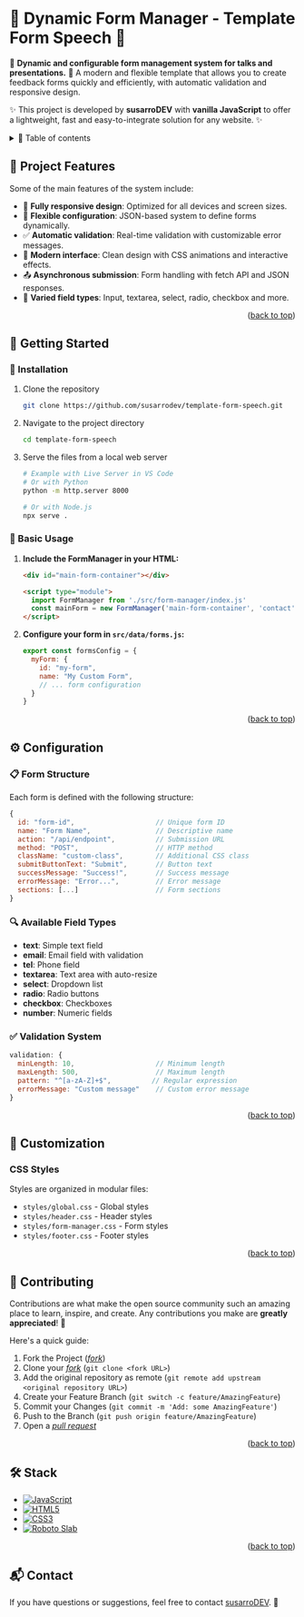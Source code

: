 <a name="readme-top"></a>


# 📝 Dynamic Form Manager - Template Form Speech 📝


🎯 **Dynamic and configurable form management system for talks and presentations.** 🎤 A modern and flexible template that allows you to create feedback forms quickly and efficiently, with automatic validation and responsive design.

✨ This project is developed by **susarroDEV** with **vanilla JavaScript** to offer a lightweight, fast and easy-to-integrate solution for any website. ✨

<details>
<summary>📜 Table of contents</summary>

- [📝 Dynamic Form Manager - Template Form Speech 📝](#-dynamic-form-manager---template-form-speech-)
  - [🚀 Project Features](#-project-features)
  - [📖 Getting Started](#-getting-started)
    - [🔧 Installation](#-installation)
    - [🎯 Basic Usage](#-basic-usage)
  - [⚙️ Configuration](#️-configuration)
    - [📋 Form Structure](#-form-structure)
    - [🔍 Available Field Types](#-available-field-types)
    - [✅ Validation System](#-validation-system)
  - [🎨 Customization](#-customization)
    - [CSS Styles](#css-styles)
  - [🤝 Contributing](#-contributing)
  - [🛠️ Stack](#️-stack)
  - [📬 Contact](#-contact)

</details>

## 🚀 Project Features

Some of the main features of the system include:

- 📱 **Fully responsive design**: Optimized for all devices and screen sizes.
- 🔧 **Flexible configuration**: JSON-based system to define forms dynamically.
- ✅ **Automatic validation**: Real-time validation with customizable error messages.
- 🎨 **Modern interface**: Clean design with CSS animations and interactive effects.
- 📤 **Asynchronous submission**: Form handling with fetch API and JSON responses.
- 🎯 **Varied field types**: Input, textarea, select, radio, checkbox and more.

<p align="right">(<a href="#readme-top">back to top</a>)</p>

## 📖 Getting Started

### 🔧 Installation

1. Clone the repository

   ```sh
   git clone https://github.com/susarrodev/template-form-speech.git
   ```

2. Navigate to the project directory

   ```sh
   cd template-form-speech
   ```

3. Serve the files from a local web server

   ```sh
   # Example with Live Server in VS Code
   # Or with Python
   python -m http.server 8000
   
   # Or with Node.js
   npx serve .
   ```

### 🎯 Basic Usage

1. **Include the FormManager in your HTML:**

   ```html
   <div id="main-form-container"></div>
   
   <script type="module">
     import FormManager from './src/form-manager/index.js'
     const mainForm = new FormManager('main-form-container', 'contact', 'en')
   </script>
   ```

2. **Configure your form in `src/data/forms.js`:**

   ```javascript
   export const formsConfig = {
     myForm: {
       id: "my-form",
       name: "My Custom Form",
       // ... form configuration
     }
   }
   ```

<p align="right">(<a href="#readme-top">back to top</a>)</p>

## ⚙️ Configuration

### 📋 Form Structure

Each form is defined with the following structure:

```javascript
{
  id: "form-id",                    // Unique form ID
  name: "Form Name",                // Descriptive name
  action: "/api/endpoint",          // Submission URL
  method: "POST",                   // HTTP method
  className: "custom-class",        // Additional CSS class
  submitButtonText: "Submit",       // Button text
  successMessage: "Success!",       // Success message
  errorMessage: "Error...",         // Error message
  sections: [...]                   // Form sections
}
```

### 🔍 Available Field Types

- **text**: Simple text field
- **email**: Email field with validation
- **tel**: Phone field
- **textarea**: Text area with auto-resize
- **select**: Dropdown list
- **radio**: Radio buttons
- **checkbox**: Checkboxes
- **number**: Numeric fields

### ✅ Validation System

```javascript
validation: {
  minLength: 10,                    // Minimum length
  maxLength: 500,                   // Maximum length
  pattern: "^[a-zA-Z]+$",          // Regular expression
  errorMessage: "Custom message"    // Custom error message
}
```

<p align="right">(<a href="#readme-top">back to top</a>)</p>

## 🎨 Customization

### CSS Styles

Styles are organized in modular files:

- `styles/global.css` - Global styles
- `styles/header.css` - Header styles
- `styles/form-manager.css` - Form styles
- `styles/footer.css` - Footer styles


<p align="right">(<a href="#readme-top">back to top</a>)</p>

## 🤝 Contributing

Contributions are what make the open source community such an amazing place to learn, inspire, and create. Any contributions you make are **greatly appreciated**! 💖

Here's a quick guide:

1. Fork the Project ([_fork_](https://github.com/susarrodev/template-form-speech/fork))
2. Clone your [_fork_](https://github.com/susarrodev/template-form-speech/fork) (`git clone <fork URL>`)
3. Add the original repository as remote (`git remote add upstream <original repository URL>`)
4. Create your Feature Branch (`git switch -c feature/AmazingFeature`)
5. Commit your Changes (`git commit -m 'Add: some AmazingFeature'`)
6. Push to the Branch (`git push origin feature/AmazingFeature`)
7. Open a [_pull request_](https://github.com/susarrodev/template-form-speech/pulls)

<p align="right">(<a href="#readme-top">back to top</a>)</p>

## 🛠️ Stack

- [![JavaScript](https://img.shields.io/badge/JavaScript-F7DF1E?style=for-the-badge&logo=javascript&logoColor=black)](https://developer.mozilla.org/en-US/docs/Web/JavaScript)
- [![HTML5](https://img.shields.io/badge/HTML5-E34F26?style=for-the-badge&logo=html5&logoColor=white)](https://developer.mozilla.org/en-US/docs/Web/HTML)
- [![CSS3](https://img.shields.io/badge/CSS3-1572B6?style=for-the-badge&logo=css3&logoColor=white)](https://developer.mozilla.org/en-US/docs/Web/CSS)
- [![Roboto Slab](https://img.shields.io/badge/Google_Fonts-4285F4?style=for-the-badge&logo=google&logoColor=white)](https://fonts.google.com/)

<p align="right">(<a href="#readme-top">back to top</a>)</p>

## 📬 Contact

If you have questions or suggestions, feel free to contact [susarroDEV](https://susarrodev.com). 💌